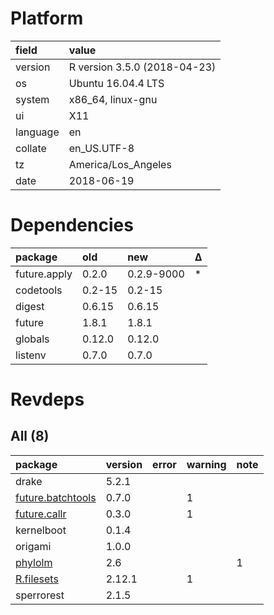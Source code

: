 # Platform

|field    |value                        |
|:--------|:----------------------------|
|version  |R version 3.5.0 (2018-04-23) |
|os       |Ubuntu 16.04.4 LTS           |
|system   |x86_64, linux-gnu            |
|ui       |X11                          |
|language |en                           |
|collate  |en_US.UTF-8                  |
|tz       |America/Los_Angeles          |
|date     |2018-06-19                   |

# Dependencies

|package      |old    |new        |Δ  |
|:------------|:------|:----------|:--|
|future.apply |0.2.0  |0.2.9-9000 |*  |
|codetools    |0.2-15 |0.2-15     |   |
|digest       |0.6.15 |0.6.15     |   |
|future       |1.8.1  |1.8.1      |   |
|globals      |0.12.0 |0.12.0     |   |
|listenv      |0.7.0  |0.7.0      |   |

# Revdeps

## All (8)

|package                                           |version |error |warning |note |
|:-------------------------------------------------|:-------|:-----|:-------|:----|
|drake                                             |5.2.1   |      |        |     |
|[future.batchtools](problems.md#futurebatchtools) |0.7.0   |      |1       |     |
|[future.callr](problems.md#futurecallr)           |0.3.0   |      |1       |     |
|kernelboot                                        |0.1.4   |      |        |     |
|origami                                           |1.0.0   |      |        |     |
|[phylolm](problems.md#phylolm)                    |2.6     |      |        |1    |
|[R.filesets](problems.md#rfilesets)               |2.12.1  |      |1       |     |
|sperrorest                                        |2.1.5   |      |        |     |

